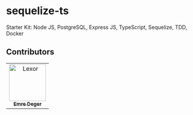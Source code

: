 # sequelize-ts
Starter Kit: Node JS, PostgreSQL, Express JS, TypeScript, Sequelize, TDD, Docker

## Contributors
<table>
  <tr>
    <td align="center">
      <a href="https://github.com/mksglu/sequelize-ts/commits?author=lexor">
        <img
          src="https://avatars0.githubusercontent.com/u/6876048?s=400&v=3"
          width="100px;"
          alt="Lexor"
        />
        <br />
        <sub>
          <b>Emre Deger</b>
        </sub></a>
    </td>
  </tr>
</table>
